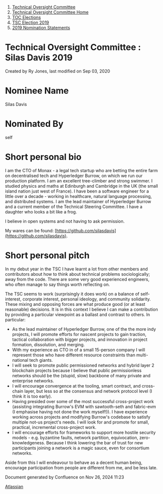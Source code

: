 1. [Technical Oversight Committee](index.html)
2. [Technical Oversight Committee Home](Technical-Oversight-Committee-Home_21430274.html)
3. [TOC Elections](TOC-Elections_21448771.html)
4. [TSC Election 2019](TSC-Election-2019_21434240.html)
5. [2019 Nomination Statements](2019-Nomination-Statements_21448772.html)

# Technical Oversight Committee : Silas Davis 2019

Created by Ry Jones, last modified on Sep 03, 2020

# Nominee Name

Silas Davis

# Nominated By

self

# Short personal bio

I am the CTO of Monax - a legal tech startup who are betting the entire farm on decentralised tech and Hyperledger Burrow, on which we run our production platform. I am an excellent tree-climber and strong swimmer. I studied physics and maths at Edinburgh and Cambridge in the UK (the small island nation just west of France). I have been a software engineer for a little over a decade - working in healthcare, natural language processing, and distributed systems. I am the lead maintainer of Hyperledger Burrow and a current member of the Technical Steering Committee. I have a daughter who looks a bit like a frog.

I believe in open systems and not having to ask permission.

My wares can be found: [https://github.com/silasdavis](https://github.com/silasdavis).

# Short personal pitch

In my debut year in the TSC I have learnt a lot from other members and contributors about how to think about technical problems sociologically; away from the code. There are some very good experienced engineers, who often manage to say things worth reflecting on.

The TSC seems to work (surprisingly it does work) on a balance of self-interest, corporate interest, personal ideology, and community solidarity. These mixing and opposing forces are what produce good (or at least reasonable) decisions. It is in this context I believe I can make a contribution by providing a particular viewpoint as a ballast and contrast to others. In particular:

- As the lead maintainer of Hyperledger Burrow, one of the the more indy projects, I will promote efforts for nascent projects to gain traction, tactical collaboration with bigger projects, and innovation in project formation, dissolution, and merging.
- With my experience as CTO in of a small 15-person company I will represent those who have different resource constraints than multi-national tech giants.
- I will seek to promote public permissioned networks and hybrid layer 2 blockchain projects because I believe that public permissionless networks should be the (stupid, slow) backbone of many private and enterprise networks.
- I will encourage convergence at the tooling, smart contract, and cross-chain layer, but less so at the consensus and network protocol level (I think it is too early).
- Having presided over some of the most successful cross-project work (assisting integrating Burrow's EVM with sawtooth-seth and fabric-evm (I emphasise having not done the work myself!)). I have experience working across projects and modifying Burrow's codebase to satisfy multiple not-us project's needs. I will look for and promote for small, practical, incremental cross-project work.
- I will encourage efforts for frameworks to support more hostile security models - e.g. byzantine faults, network partition, equivocation, zero-knowledgeness. Because I think lowering the bar of trust for new participants joining a network is a magic sauce, even for consortium networks.

Aside from this I will endeavour to behave as a decent human being, encourage participation from people are different from me, and be less late.

Document generated by Confluence on Nov 26, 2024 11:23

[Atlassian](http://www.atlassian.com/)
